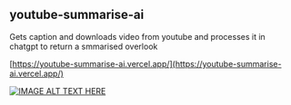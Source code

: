 ## youtube-summarise-ai
Gets caption and downloads video from youtube and processes it in chatgpt to return a smmarised overlook

[https://youtube-summarise-ai.vercel.app/](https://youtube-summarise-ai.vercel.app/)

[![IMAGE ALT TEXT HERE](./demo.gif)](./demo.gif)